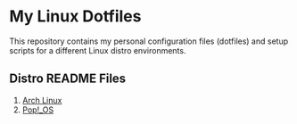 # My Linux Dotfiles

This repository contains my personal configuration files (dotfiles) and setup scripts for a different Linux distro environments.

## Distro README Files

1. [Arch Linux](./arch/README.md)
1. [Pop!\_OS](./pop_os/README.md)
